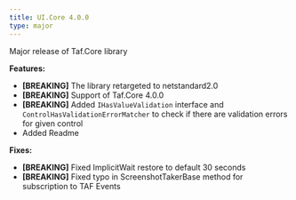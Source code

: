 ```yaml
---
title: UI.Core 4.0.0
type: major
---
```


Major release of Taf.Core library

**Features:**

* **[BREAKING]** The library retargeted to netstandard2.0
* **[BREAKING]** Support of Taf.Core 4.0.0
* **[BREAKING]** Added `IHasValueValidation` interface and `ControlHasValidationErrorMatcher` to check if there are validation errors for given control
* Added Readme

**Fixes:**

* **[BREAKING]** Fixed ImplicitWait restore to default 30 seconds
* **[BREAKING]** Fixed typo in ScreenshotTakerBase method for subscription to TAF Events
